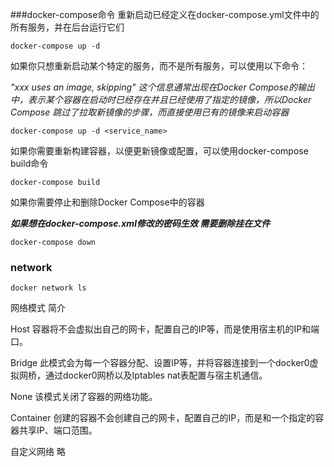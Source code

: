###docker-compose命令
重新启动已经定义在docker-compose.yml文件中的所有服务，并在后台运行它们

`docker-compose up -d`

如果你只想重新启动某个特定的服务，而不是所有服务，可以使用以下命令：

_"xxx uses an image, skipping" 这个信息通常出现在Docker Compose的输出中，表示某个容器在启动时已经存在并且已经使用了指定的镜像，所以Docker Compose 跳过了拉取新镜像的步骤，而直接使用已有的镜像来启动容器_

`docker-compose up -d <service_name>`

如果你需要重新构建容器，以便更新镜像或配置，可以使用docker-compose build命令

`docker-compose build`

如果你需要停止和删除Docker Compose中的容器

_**如果想在docker-compose.xml修改的密码生效 需要删除挂在文件**_

`docker-compose down`

### network

`docker network ls`

网络模式	简介

Host	容器将不会虚拟出自己的网卡，配置自己的IP等，而是使用宿主机的IP和端口。

Bridge	此模式会为每一个容器分配、设置IP等，并将容器连接到一个docker0虚拟网桥，通过docker0网桥以及Iptables nat表配置与宿主机通信。

None	该模式关闭了容器的网络功能。

Container	创建的容器不会创建自己的网卡，配置自己的IP，而是和一个指定的容器共享IP、端口范围。

自定义网络	略
